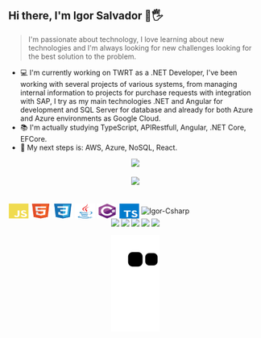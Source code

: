 ## Hi there, I'm Igor Salvador 👋🖐️

> I'm passionate about technology, I love learning about new technologies and I'm always looking for new challenges looking for the best solution to the problem.

* 💻 I'm currently working on TWRT as a .NET Developer, I've been working with several projects of various systems, from managing internal information to projects for purchase requests with integration with SAP, I try as my main technologies .NET and Angular for development and SQL Server for database and already for both Azure and Azure environments as Google Cloud.
* 📚 I'm actually studying TypeScript, APIRestfull, Angular, .NET Core, EFCore.
* 🚀 My next steps is: AWS, Azure, NoSQL, React.

<div align="center">
  <a href="https://github.com/IgorSalvador">
  <img heigh="180em" src="https://github-readme-stats.vercel.app/api?username=IgorSalvador&show_icons=true&theme=dracula"/>
  <br><br>
  <img heigh="180em" src="https://github-readme-stats.vercel.app/api/top-langs/?username=IgorSalvador&theme=dracula&langs_count=16&layout=compact"/>
</div><br>
  
<div align="center" style="display: inline-block;"><br>
  <img align="center" alt="Igor-Js" height="30" width="40" src="https://raw.githubusercontent.com/devicons/devicon/master/icons/javascript/javascript-plain.svg">
  <img align="center" alt="Igor-HTML" height="30" width="40" src="https://raw.githubusercontent.com/devicons/devicon/master/icons/html5/html5-original.svg">
  <img align="center" alt="Igor-CSS" height="30" width="40" src="https://raw.githubusercontent.com/devicons/devicon/master/icons/css3/css3-original.svg">
  <img align="center" alt="Igor-Python" height="30" width="40" src="https://raw.githubusercontent.com/devicons/devicon/master/icons/java/java-original.svg">
  <img align="center" alt="Igor-Csharp" height="30" width="40" src="https://raw.githubusercontent.com/devicons/devicon/master/icons/csharp/csharp-original.svg">
  <img align="center" alt="Igor-TsScript" height="30" width="40" src="https://raw.githubusercontent.com/devicons/devicon/master/icons/typescript/typescript-original.svg">
  <img align="center" alt="Igor-Csharp" height="30" width="40" src="https://cdn.jsdelivr.net/gh/devicons/devicon/icons/microsoftsqlserver/microsoftsqlserver-plain-wordmark.svg" />
</div><br>
  
  
 <div align="center"> 
  <a href="https://www.instagram.com/igor_hsalvador.dev/" target="_blank"><img src="https://img.shields.io/badge/-Instagram-%23E4405F?style=for-the-badge&logo=instagram&logoColor=white" target="_blank"></a>
 	<a href="https://www.twitch.tv/igao_phd" target="_blank"><img src="https://img.shields.io/badge/Twitch-9146FF?style=for-the-badge&logo=twitch&logoColor=white" target="_blank"></a>
 <a href="https://discord.gg/y5STdm3vPg" target="_blank"><img src="https://img.shields.io/badge/Discord-7289DA?style=for-the-badge&logo=discord&logoColor=white" target="_blank"></a> 
  <a href = "mailto:igorsalvador0621@gmail.com"><img src="https://img.shields.io/badge/-Gmail-%23333?style=for-the-badge&logo=gmail&logoColor=white" target="_blank"></a>
  <a href="https://www.linkedin.com/in/igor-henrique-salvador-b915a31b4/" target="_blank"><img src="https://img.shields.io/badge/-LinkedIn-%230077B5?style=for-the-badge&logo=linkedin&logoColor=white" target="_blank"></a> 
   
   ![Snake animation](https://github.com/IgorSalvador/IgorSalvador/blob/output/github-contribution-grid-snake.svg)
</div>
   
